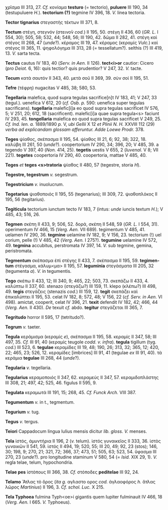 χρῖσμα III 313, 27. *Cf.* κονίαμα **testuro** (= tectorio), **puluere**
III 190, 34 (testupuluere *H.*). **tectorium (?)** tegmine IV 396, 18.
*V.* linea tectoria.

**Tector tignarius** στεγαστὴς τέκτων III 371, 8.

**Tectum** στέγη, στεγνόν (στεινο̄ν *cod.*) II 195, 50. στέγη II 436, 60
(*GR. L.* I 554, 30); 505, 58; 532, 44; 548, 56; III 190, 42. δῶμα II
282, 41. στέγη καὶ στέγος III 268, 47 (*unde*?). κέραμος III 19, 47.
κέραμος (κεραμίς *Vulc.*) καὶ στέγος III 365, 11. ψηφολόγημα III 313, 28
(= tessellatum?). selthis (?) III 419, 13. *V.* sarta tecta.

**Tectus** cautus IV 183, 40 (*Serv. in Aen.* II 126). **tect\<i\>or**
cautior: Cicero (*pro Deiot.* 6, 16): quis tectior? quis prudentior? V
247, 32. *V.* tacte.

**Tecum** κατὰ σαυτόν II 343, 40. μετὰ σοῦ II 369, 39. σὺν σοί II 195,
51.

**Tefre** (τέφρη) nugacitas V 485, 38; 580, 53.

**Tegellaria** malefica, quod supra tegulas sacrifice[n]t IV 183, 41;
V 247, 33 (tegul.). uenefica V 612, 20 (*cf. Osb. p.* 590: uenefica
super tegulas sacrificans). **tugellaria** malefic[i]a eo quod supra
tegulas sacrificet IV 576, 5; V 251, 20; 612, 18 (sacrificent).
malefic[i]a quae supra tegula\<s\> faciunt IV 293, 45. **tongellaria**
malefica eo quod supra tegulas sacrificet V 249, 25. *Cf. Ind. Ien. a.*
1889/1890 *p.* V, *ubi Gellii* X 12 *et Plinii N. H.* XXVIII 112 (29)
*verba ad explicandam glossam afferuntur. Adde Loewe Prodr.* 378.

**Teges** ψίαθος, σκέπασμα II 195, 54. ψίαθος III 21, 6; 92, 38; 322,
18. καλύβη III 261, 50 (*unde*?). coopertorium IV 290, 34; 396, 20; V
485, 39. a tegendo V 397, 40 (*Non.* 414, 25). **tegetis** uestis V 655,
2 (*Iuvenal.* V 8; VII 221). **tegetes** coopertoria IV 290, 40.
coopertoria, mattae V 485, 40.

**Teges** *et* **teges \<s\>tratoria** ψίαθος II 480, 57 (tegestre,
storia *H*).

**Tegestre, tegestrum** *v.* segestrum.

**Tegestricium** *v.* inuolucrum.

**Tegetarius** ψιαθοποιός II 195, 55 (tegenarius); III 309, 72.
ψιαθοπλόκος II 195, 56 (tegitarius).

**Tegiticula** tectorium iunctum tecto IV 183, 7 (intus: *unde* iuncis
textum *H.*); V 485, 43; 516, 26.

**Tegmen** σκέπη II 433, 9; 506, 52. δορά, σκέπη II 548, 59 (*GR. L.* I
554, 31). operimentum IV 466, 15 (*Verg. Aen.* VII 689). tegimentum V
485, 41. uelamen IV 290, 36. **tegmine** uelamine IV 182, 9; V 156, 23.
tectorium (!) uel corium, pelle (!) V 485, 42 (*Verg. Aen.* I 275?).
**tegumine** uelamine IV 572, 49. **tegmina** accubitus, perstromata IV
397, 14. *V.* sub tegmine, gemina, peristromata.

**Tegmentum** σκέπασμα ἐπὶ στέγης II 433, 7. σκέπασμα II 195, 59.
**tegimen­tum** στέγασμα, κάλυμ\<μα\> II 195, 57. **leguminia**
στεγάσματα III 205, 32 (tegumenta *a*). *V.* in tegumentis.

**Tego** σκέπω II 433, 12; III 340, 9; 465, 22; 503, 73. σκεπάζω II 433,
4. καλύπτω II 337, 60. stenazo (στεγάζω?) III 159, 11. klepo (κλέπω?)
III 498, 49. **tegis** στεγάζεις (stenazis *cod.*) III 159, 12.
**tegit** σκεπάζει καὶ ἐπικαλύπτει II 195, 53. celat IV 182, 8; 572, 48;
V 156, 22 (*cf. Serv. in Aen.* VI 498). amictat, cooperit, celat IV 396,
21. **texit** defendit IV 182, 42; 466, 44 (*Verg. Aen.* II 430). *De*
texuit *cf.* abdo. **tegitur** στεγάζεται III 365, 7.

**Tegritudo** horror II 595, 17 (tetritudo?).

**Tegrum** *v.* taeter.

**Tegula** κεράμισμα (κεραμίς *e*), σκέπασμα II 195, 58. κεραμίς II 347,
58; III 497, 35. *Cf.* III 91, 40 (κεραμίς teugole *codd. v. infra*).
**tegula** tigillum (tyg. *cod.*) III 523, 6. **tegulae** κεραμίδες III
19, 48; 190, 26; 313, 32; 365, 12; 420, 22; 465, 23; 526, 12. κεραμίδες
[imbrices] III 91, 41 (tegulae *ex* III 91, 40). τὰ κεράμια
**tegulae** III 268, 44 (*unde*?).

**Tegularia** *v.* tegellaria.

**Tegularius** κεραμοποιός II 347, 62. κεραμεύς II 347, 57.
κεραμιδοπλάστης III 308, 21; 497, 42; 525, 46. figulus II 595, 9.

**Tegulata** κεραμωτά III 191, 15; 268, 45. *Cf. Funck Arch.* VIII 387.

**Tegumentum** *v.* in t., tegmentum.

**Tegurium** *v.* tug.

**Tegus** *v.* tergus.

**Teiori** Cappadocum lingua Iulius mensis dicitur *lib. gloss. V.*
menses.

**Tela** ἱστός, ἀμυντήρια II 196, 2 (*v.* telum). ἱστός γυναικεῖος II
333, 36. ἱστὸς γυναικῶν II 541, 59. ἱστός II 494, 19; 520, 55; III 20,
49; 92, 23 (stos); 146, 30; 198, 9; 270, 21; 321, 72; 366, 37; 473, 51;
505, 63; 523, 54. ὕφασμα III 270, 23 (*unde*?). pro longitudine staminum
V 580, 54 (= *Isid.* XIX 29, 1). *V.* regla telae, telum, hypochondria.

**Telae pes** ἱστόπους III 366, 38. *Cf.* στόποδες **peditelae** III 92,
24.

**Telamo** Ἄτλας τὸ ὄρος (*ita g.* αγλαστο ορος *cod.* ἀγλαοφόρος *h.*
ἄτλας λῶρος *Martinius*) II 196, 3. *Cf. schol. Luc.* X 215.

**Tela Typhoea** fulmina Typh\<oe\>i gigantis quem Iupiter fulminauit IV
466, 18 (*Verg. Aen.* I 665. *V.* Typhoeus).
